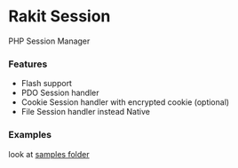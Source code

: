 Rakit Session
==========

PHP Session Manager

### Features

* Flash support
* PDO Session handler
* Cookie Session handler with encrypted cookie (optional)
* File Session handler instead Native

### Examples

look at [samples folder](https://bitbucket.org/emsifa/rakit-session/src/master/samples/?at=master)